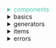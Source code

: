 <details><!-- components dropdown -->
<summary style="color: #4ec9b0; cursor: pointer;">components</summary>

<!-- name_parts dropdown -->
<details style="margin-left: 2em; font-family: sans-serif;">
  <summary style="color: #4ec9b0; cursor: pointer;">name_parts</summary>
  <p>Three lists full of parts of names. AI generated</p>
  <details style="margin-left: 2em; font-family: sans-serif;">
    <summary style="color: #36a8ed; cursor: pointer;">name_start_parts</summary>
    <p>
      Type: list<br>
      A list containing small strings, supposed to contain typical starting parts of a name.
    </p>
  </details>
  <details style="margin-left: 2em; font-family: sans-serif;">
    <summary style="color: #36a8ed; cursor: pointer;">name_middle_parts</summary>
    <p>
      Type: list<br>
      A list containing small strings, supposed to contain typical middle parts of a name.
    </p>
  </details>
  <details style="margin-left: 2em; font-family: sans-serif;">
    <summary style="color: #36a8ed; cursor: pointer;">name_end_parts</summary>
    <p>
      Type: list<br>
      A list containing small strings, supposed to contain typical ending parts of a name.
    </p>
  </details>
</details> <!-- end of name_parts dropdown -->

<!-- race dropdown -->
<details style="margin-left: 2em; font-family: sans-serif;">
  <summary style="color: #4ec9b0; cursor: pointer;">race</summary>
<pre><code class="language-python"><span style="color: #4ec9b0;">race</span>(<span style="color: #36a8ed;">name</span>: <span style="color: #4ec9b0;">str</span>, <span style="color: #36a8ed;">strength_modifier</span>: <span style="color: #4ec9b0;">int</span>, <span style="color: #36a8ed;">constitution_modifier</span>: <span style="color: #4ec9b0;">int</span>, <span style="color: #36a8ed;">intelligence_modifier</span>: <span style="color: #4ec9b0;">int</span>, <span style="color: #36a8ed;">agility_modifier</span>: <span style="color: #4ec9b0;">int</span>)
</code></pre>
</details> <!-- end of race dropdown -->

<!-- profession dropdown -->
<details style="margin-left: 2em; font-family: sans-serif;">
  <summary style="color: #4ec9b0; cursor: pointer;">profession</summary>
<pre><code class="language-python"><span style="color: #4ec9b0;">profession</span>(<span style="color: #36a8ed;">name</span>: <span style="color: #4ec9b0;">str</span>)
</code></pre>
</details> <!-- end of profession dropdown -->

<!-- character dropdown -->
<details style="margin-left: 2em; font-family: sans-serif;">
  <summary style="color: #4ec9b0; cursor: pointer;">character</summary>
<!-- start of character setup code -->
<pre><code><span style="color: #4ec9b0;">character</span>(<span style="color: #36a8ed;">race</span>:<span style="color: #4ec9b0;">race</span>,<span style="color: #36a8ed;">profession</span>:<span style="color: #4ec9b0;">profession</span>,<span style="color: #36a8ed;">name</span>:<span style="color: #4ec9b0;">str</span>,<span style="color: #36a8ed;">initiative</span> = <span style="color: #4ec9b0;">0</span>,<span style="color: #36a8ed;">strength</span> = <span style="color: #4ec9b0;">10</span>,<span style="color: #36a8ed;">constitution</span> = <span style="color: #4ec9b0;">10</span>,<span style="color: #36a8ed;">intelligence</span> = <span style="color: #4ec9b0;">10</span>,<span style="color: #36a8ed;">agility</span> = <span style="color: #4ec9b0;">10</span>,<span style="color: #36a8ed;">armor_class</span> = <span style="color: #4ec9b0;">4</span>,<span style="color: #36a8ed;">max_health</span>=<span style="color: #4ec9b0;">10</span>)</code></pre> 
Example
  <pre><code class="language-python"><span style="color: #36a8ed;">commoner</span> = <span style="color: #4ec9b0;">profession</span>(<span style="color: #ce9151;">"commoner"</span>)
<span style="color: #36a8ed;">human</span> = <span style="color: #4ec9b0;">race</span>(<span style="color: #ce9151;">"Human"</span>, <span style="color: #4ec9b0;">0</span>, <span style="color: #4ec9b0;">0</span>, <span style="color: #4ec9b0;">0</span>, <span style="color: #4ec9b0;">0</span>)
<span style="color: #36a8ed;">player</span> = <span style="color: #4ec9b0;">character</span>(<span style="color: #36a8ed;">human</span>,<span style="color: #36a8ed;">commoner</span>,<span style="color: #d5c971;">genname()</span>)</code></pre>
<!-- end of character setup code -->

<!-- start of create_random dropdown -->
<details style="margin-left: 2em; font-family: sans-serif;">
  <summary style="color: #d5c971; cursor: pointer;">create_random()</summary> 
  Randomizes character stats
  <pre><code class="language-python"><span style="color: #d5c971;">create_random</span>(<span style="color: #36a8ed;">self</span>)</code></pre>
  Example
  <pre><code class="language-python"><span style="color: #36a8ed;">commoner</span> = <span style="color: #4ec9b0;">profession</span>(<span style="color: #ce9151;">"commoner"</span>)
<span style="color: #36a8ed;">human</span> = <span style="color: #4ec9b0;">race</span>(<span style="color: #ce9151;">"Human"</span>, <span style="color: #4ec9b0;">0</span>, <span style="color: #4ec9b0;">0</span>, <span style="color: #4ec9b0;">0</span>, <span style="color: #4ec9b0;">0</span>)
<span style="color: #36a8ed;">player</span> = <span style="color: #4ec9b0;">character</span>(<span style="color: #36a8ed;">human</span>,<span style="color: #36a8ed;">commoner</span>,<span style="color: #d5c971;">genname()</span>)
<span style="color: #36a8ed;">player</span>.<span style="color: #d5c971;">create_random()</span></code></pre>
</details><!-- end of create_random dropdown -->

<!-- start of printstats dropdown -->
<details style="margin-left: 2em; font-family: sans-serif;">
  <summary style="color: #d5c971; cursor: pointer;">printstats()</summary> 
  Displays character stats
  <pre><code class="language-python"><span style="color: #d5c971;">printstats</span>(<span style="color: #36a8ed;">self</span>)</code></pre>
  Example
  <pre><code class="language-python"><span style="color: #36a8ed;">commoner</span> = <span style="color: #4ec9b0;">profession</span>(<span style="color: #ce9151;">"commoner"</span>)
<span style="color: #36a8ed;">human</span> = <span style="color: #4ec9b0;">race</span>(<span style="color: #ce9151;">"Human"</span>, <span style="color: #4ec9b0;">0</span>, <span style="color: #4ec9b0;">0</span>, <span style="color: #4ec9b0;">0</span>, <span style="color: #4ec9b0;">0</span>)
<span style="color: #36a8ed;">player</span> = <span style="color: #4ec9b0;">character</span>(<span style="color: #36a8ed;">human</span>,<span style="color: #36a8ed;">commoner</span>,<span style="color: #d5c971;">genname()</span>)
<span style="color: #36a8ed;">player</span>.<span style="color: #d5c971;">create_random()</span>
<span style="color: #36a8ed;">player</span>.<span style="color: #d5c971;">printstats()</span></code></pre>
</details><!-- end of printstats dropdown -->

<!-- start of printinvent dropdown -->
<details style="margin-left: 2em; font-family: sans-serif;">
  <summary style="color: #d5c971; cursor: pointer;">printinvent()</summary> 
  Displays character inventory
  <pre><code class="language-python"><span style="color: #d5c971;">printinvent</span>(<span style="color: #36a8ed;">self</span>)</code></pre>
  Example
  <pre><code class="language-python"><span style="color: #36a8ed;">commoner</span> = <span style="color: #4ec9b0;">profession</span>(<span style="color: #ce9151;">"commoner"</span>)
<span style="color: #36a8ed;">human</span> = <span style="color: #4ec9b0;">race</span>(<span style="color: #ce9151;">"Human"</span>, <span style="color: #4ec9b0;">0</span>, <span style="color: #4ec9b0;">0</span>, <span style="color: #4ec9b0;">0</span>, <span style="color: #4ec9b0;">0</span>)
<span style="color: #36a8ed;">player</span> = <span style="color: #4ec9b0;">character</span>(<span style="color: #36a8ed;">human</span>,<span style="color: #36a8ed;">commoner</span>,<span style="color: #d5c971;">genname()</span>)
<span style="color: #36a8ed;">player</span>.<span style="color: #d5c971;">create_random()</span>
<span style="color: #36a8ed;">player</span>.<span style="color: #d5c971;">printinvent()</span></code></pre>
</details><!-- end of printinvent dropdown -->

<!-- start of equip_weapon dropdown -->
<details style="margin-left: 2em; font-family: sans-serif;">
  <summary style="color: #d5c971; cursor: pointer;"><span style="color: #d5c971;">equip_weapon</span>(<span style="color: #36a8ed;">weapon</span>:<span style="color: #4ec9b0;">weapon</span>,<span style="color: #36a8ed;">from_invent</span> = <span style="color: #36a8ed;">False</span>)</summary> 
  Equips a weapon to a character weapon slot
  <pre><code class="language-python"><span style="color: #d5c971;">equip_weapon</span>(<span style="color: #36a8ed;">self</span>,<span style="color: #36a8ed;">weapon</span>:<span style="color: #4ec9b0;">weapon</span>,<span style="color: #36a8ed;">from_invent</span> = <span style="color: #36a8ed;">False</span>)</code></pre>
  <p><b>-</b> If from_invent is True, a TypeError will return shall the specefied weapon not exist in the character inventory</p>
  Example
  <pre><code class="language-python"><span style="color: #36a8ed;">commoner</span> = <span style="color: #4ec9b0;">profession</span>(<span style="color: #ce9151;">"commoner"</span>)
<span style="color: #36a8ed;">sword</span> = <span style="color: #4ec9b0;">weapon</span>(<span style="color: #ce9151;">"sword"</span>, <span style="color: #4ec9b0;">2</span>, <span style="color: #ce9151;">"a sword"</span>, <span style="color: #da70c8;">(</span><span style="color: #4ec9b0;">2</span>,<span style="color: #4ec9b0;">6</span><span style="color: #da70c8;">)</span>,<span style="color: #4ec9b0;"> 0</span>)
<span style="color: #36a8ed;">human</span> = <span style="color: #4ec9b0;">race</span>(<span style="color: #ce9151;">"Human"</span>, <span style="color: #4ec9b0;">0</span>, <span style="color: #4ec9b0;">0</span>, <span style="color: #4ec9b0;">0</span>, <span style="color: #4ec9b0;">0</span>)
<span style="color: #36a8ed;">player</span> = <span style="color: #4ec9b0;">character</span>(<span style="color: #36a8ed;">human</span>,<span style="color: #36a8ed;">commoner</span>,<span style="color: #d5c971;">genname()</span>)
<span style="color: #36a8ed;">player</span>.<span style="color: #d5c971;">create_random()</span>
<span style="color: #36a8ed;">player</span>.<span style="color: #d5c971;">equip_weapon(<span style="color: #36a8ed;">sword</span>)</span></code></pre>
</details><!-- end of equip_weapon dropdown -->

<!-- start of attack dropdown -->
<details style="margin-left: 2em; font-family: sans-serif;">
  <summary style="color: #d5c971; cursor: pointer;"><span style="color: #d5c971;">attack</span>(<span style="color: #36a8ed;">target</span>:<span style="color: #4ec9b0;">character</span>)</summary> 
  Attacks a target
  <pre><code class="language-python"><span style="color: #d5c971;">attack</span>(<span style="color: #36a8ed;">self</span>,<span style="color: #36a8ed;">target</span>:<span style="color: #4ec9b0;">character</span>)</code></pre>
  <p><b>-</b> Roll to hit, on hit, deal damamge to target based on equiped weapon and attack roll</p>
  Example
  <pre><code class="language-python"><span style="color: #36a8ed;">commoner</span> = <span style="color: #4ec9b0;">profession</span>(<span style="color: #ce9151;">"commoner"</span>)
<span style="color: #36a8ed;">sword</span> = <span style="color: #4ec9b0;">weapon</span>(<span style="color: #ce9151;">"sword"</span>, <span style="color: #4ec9b0;">2</span>, <span style="color: #ce9151;">"a sword"</span>, <span style="color: #da70c8;">(</span><span style="color: #4ec9b0;">2</span>,<span style="color: #4ec9b0;">6</span><span style="color: #da70c8;">)</span>,<span style="color: #4ec9b0;"> 0</span>)
<span style="color: #36a8ed;">human</span> = <span style="color: #4ec9b0;">race</span>(<span style="color: #ce9151;">"Human"</span>, <span style="color: #4ec9b0;">0</span>, <span style="color: #4ec9b0;">0</span>, <span style="color: #4ec9b0;">0</span>, <span style="color: #4ec9b0;">0</span>)<br>
<span style="color: #36a8ed;">enemy</span> = <span style="color: #4ec9b0;">character</span>(<span style="color: #36a8ed;">human</span>,<span style="color: #36a8ed;">commoner</span>,<span style="color: #d5c971;">genname()</span>)
<span style="color: #36a8ed;">enemy</span>.<span style="color: #d5c971;">create_random()</span><br>
<span style="color: #36a8ed;">player</span> = <span style="color: #4ec9b0;">character</span>(<span style="color: #36a8ed;">human</span>,<span style="color: #36a8ed;">commoner</span>,<span style="color: #d5c971;">genname()</span>)
<span style="color: #36a8ed;">player</span>.<span style="color: #d5c971;">create_random()</span>
<span style="color: #36a8ed;">player</span>.<span style="color: #d5c971;">equip_weapon(<span style="color: #36a8ed;">sword</span>)</span>
<span style="color: #36a8ed;">player</span>.<span style="color: #d5c971;">attack(<span style="color: #36a8ed;">enemy</span>)</span></code></pre>
</details><!-- end of attack dropdown -->

<!-- start of aquire dropdown -->
<details style="margin-left: 2em; font-family: sans-serif;">
  <summary style="color: #d5c971; cursor: pointer;"><span style="color: #d5c971;">aquire</span>(<span style="color: #36a8ed;">target</span>:<span style="color: #4ec9b0;">any</span>)</summary> 
  Places an item in the character inventory
  <pre><code class="language-python"><span style="color: #d5c971;">aquire</span>(<span style="color: #36a8ed;">self</span>,<span style="color: #36a8ed;">target</span>:<span style="color: #4ec9b0;">any</span>)</code></pre>
  <p><b>-</b> The target must have the is_pickable attribute set to True or else a TypeError is raised</p>
  Example
  <pre><code class="language-python"><span style="color: #36a8ed;">commoner</span> = <span style="color: #4ec9b0;">profession</span>(<span style="color: #ce9151;">"commoner"</span>)
<span style="color: #36a8ed;">bread</span> = <span style="color: #4ec9b0;">food</span>(<span style="color: #ce9151;">"Bread"</span>, <span style="color: #4ec9b0;">0.2</span>, <span style="color: #ce9151;">"It's bread"</span></span>,<span style="color: #4ec9b0;"> 2</span>)
<span style="color: #36a8ed;">human</span> = <span style="color: #4ec9b0;">race</span>(<span style="color: #ce9151;">"Human"</span>, <span style="color: #4ec9b0;">0</span>, <span style="color: #4ec9b0;">0</span>, <span style="color: #4ec9b0;">0</span>, <span style="color: #4ec9b0;">0</span>)
<span style="color: #36a8ed;">player</span> = <span style="color: #4ec9b0;">character</span>(<span style="color: #36a8ed;">human</span>,<span style="color: #36a8ed;">commoner</span>,<span style="color: #d5c971;">genname()</span>)
<span style="color: #36a8ed;">player</span>.<span style="color: #d5c971;">create_random()</span>
<span style="color: #36a8ed;">player</span>.<span style="color: #d5c971;">aquire(<span style="color: #36a8ed;">bread</span>)</span></code></pre>
</details><!-- end of equip_weapon dropdown -->
</details> <!-- end of character dropdown -->
</details><!-- end of components dropdown -->

<details>
  <summary>basics</summary>
  
  ### Item 1
  Some content for item 1.
  
  ### Item 2
  Some content for item 2.
  
  ### Item 3
  Some content for item 3.

</details>
<details>
  <summary>generators</summary>
  
  ### Item 1
  Some content for item 1.
  
  ### Item 2
  Some content for item 2.
  
  ### Item 3
  Some content for item 3.

</details>
<details>
  <summary>items</summary>
  
  ### Item 1
  Some content for item 1.
  
  ### Item 2
  Some content for item 2.
  
  ### Item 3
  Some content for item 3.

</details>
<details>
  <summary>errors</summary>
  
  ### Item 1
  Some content for item 1.
  
  ### Item 2
  Some content for item 2.
  
  ### Item 3
  Some content for item 3.

</details>